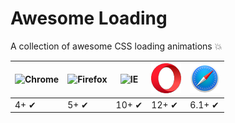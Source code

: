 # Awesome Loading
A collection of awesome CSS loading animations 💥

![Chrome](https://raw.githubusercontent.com/alrra/browser-logos/master/src/chrome/chrome_48x48.png) | ![Firefox](https://raw.githubusercontent.com/alrra/browser-logos/master/firefox/firefox_48x48.png) | ![IE](https://raw.githubusercontent.com/alrra/browser-logos/master/internet-explorer/internet-explorer_48x48.png) | ![Opera](https://raw.githubusercontent.com/alrra/browser-logos/master/opera/opera_48x48.png) | ![Safari](https://raw.githubusercontent.com/alrra/browser-logos/master/safari/safari_48x48.png)
--- | --- | --- | --- | --- |
4+ ✔ | 5+ ✔ | 10+ ✔ | 12+ ✔ | 6.1+ ✔
